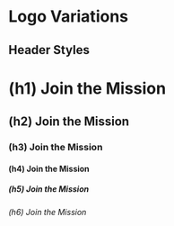 # Logo Variations

<!-- STORY -->

## Header Styles

<div class="typeset-box align-right flex flex-col pad-l1">
  <div class="flex flex-col flex-grow flex-center">
    <div class="headers flex-item">
      <h1 class="h1 heading">
        <span class="heading-label">(h1)</span>
        <span class="headingText">Join the Mission</span>
      </h1>
      <h2 class="h2 heading">
        <span class="heading-label">(h2)</span>
        <span class="headingText">Join the Mission</span>
      </h2>
      <h3 class="h3 heading">
        <span class="heading-label">(h3)</span>
        <span class="headingText">Join the Mission</span>
      </h3>
      <h4 class="h4 heading">
        <span class="heading-label">(h4)</span>
        <span class="headingText">Join the Mission</span>
      </h4>
      <h5 class="h5 heading">
        <span class="heading-label">(h5)</span>
        <span class="headingText">Join the Mission</span>
      </h5>
      <h6 class="h6 heading">
        <span class="heading-label">(h6)</span>
        <span class="headingText">Join the Mission</span>
      </h6>
    </div>
  </div>
</div>
